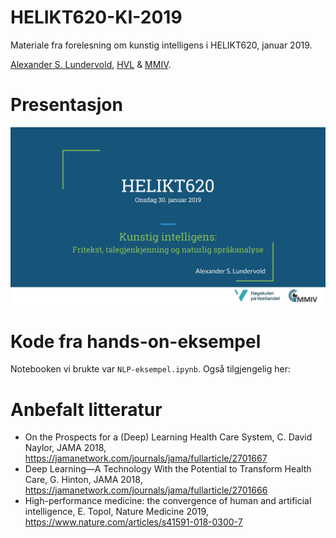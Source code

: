 # HELIKT620-KI-2019
Materiale fra forelesning om kunstig intelligens i HELIKT620, januar 2019.

[Alexander S. Lundervold](http://alexander.lundervold.com), [HVL](https://www.hvl.no/person/?user=3610493) & [MMIV](https://mmiv.no/).


# Presentasjon

<a href="https://docs.google.com/presentation/d/e/2PACX-1vQEsv-JEuab__VoAEfRiKdcq2cx7W9fQZNXTGVheKKnkhMbzqXHmY_Y2iezANVZ1DGM0w59ooRAJwv6/pub?start=false&loop=false&delayms=3000">![Slides](assets/presentasjon.png)</a>

# Kode fra hands-on-eksempel
Notebooken vi brukte var `NLP-eksempel.ipynb`. Også tilgjengelig her:


# Anbefalt litteratur

* On the Prospects for a (Deep) Learning Health Care System, C. David Naylor, JAMA 2018, https://jamanetwork.com/journals/jama/fullarticle/2701667 
* Deep Learning—A Technology With the Potential to Transform Health Care, G. Hinton, JAMA 2018, https://jamanetwork.com/journals/jama/fullarticle/2701666 
* High-performance medicine: the convergence of human and artificial intelligence, E. Topol, Nature Medicine 2019, https://www.nature.com/articles/s41591-018-0300-7 
